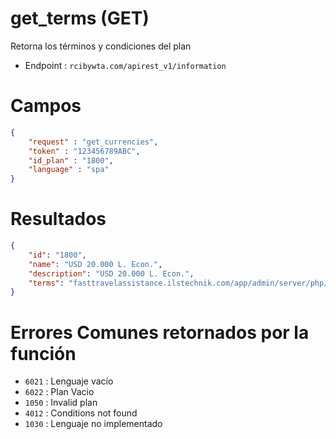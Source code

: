 # get_terms (GET)

Retorna los términos y condiciones del plan

* Endpoint : ```rcibywta.com/apirest_v1/information```

# Campos

```JSON
{
    "request" : "get_currencies",
    "token" : "123456789ABC",
    "id_plan" : "1800",
    "language" : "spa"
}
```

# Resultados

```JSON
{
    "id": "1800",
    "name": "USD 20.000 L. Econ.",
    "description": "USD 20.000 L. Econ.",
    "terms": "fasttravelassistance.ilstechnik.com/app/admin/server/php/files/120181204031219.pdf"
}
```

# Errores Comunes retornados por la función

* ```6021``` : Lenguaje vacío
* ```6022``` : Plan Vacio
* ```1050``` : Invalid plan
* ```4012``` : Conditions not found
* ```1030``` : Lenguaje no implementado